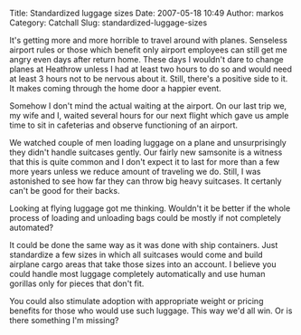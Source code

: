 Title: Standardized luggage sizes
Date: 2007-05-18 10:49
Author: markos
Category: Catchall
Slug: standardized-luggage-sizes

It's getting more and more horrible to travel around with planes.
Senseless airport rules or those which benefit only airport employees
can still get me angry even days after return home. These days I
wouldn't dare to change planes at Heathrow unless I had at least two
hours to do so and would need at least 3 hours not to be nervous about
it. Still, there's a positive side to it. It makes coming through the
home door a happier event.

Somehow I don't mind the actual waiting at the airport. On our last trip
we, my wife and I, waited several hours for our next flight which gave
us ample time to sit in cafeterias and observe functioning of an
airport.

We watched couple of men loading luggage on a plane and unsurprisingly
they didn't handle suitcases gently. Our fairly new samsonite is a
witness that this is quite common and I don't expect it to last for more
than a few more years unless we reduce amount of traveling we do. Still,
I was astonished to see how far they can throw big heavy suitcases. It
certanly can't be good for their backs.

Looking at flying luggage got me thinking. Wouldn't it be better if the
whole process of loading and unloading bags could be mostly if not
completely automated?

It could be done the same way as it was done with ship containers. Just
standardize a few sizes in which all suitcases would come and build
airplane cargo areas that take those sizes into an account. I believe
you could handle most luggage completely automatically and use human
gorillas only for pieces that don't fit.

You could also stimulate adoption with appropriate weight or pricing
benefits for those who would use such luggage. This way we'd all win. Or
is there something I'm missing?


